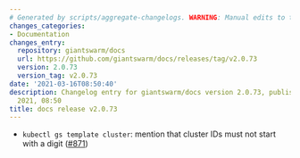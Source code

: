 ```yaml
---
# Generated by scripts/aggregate-changelogs. WARNING: Manual edits to this files will be overwritten.
changes_categories:
- Documentation
changes_entry:
  repository: giantswarm/docs
  url: https://github.com/giantswarm/docs/releases/tag/v2.0.73
  version: 2.0.73
  version_tag: v2.0.73
date: '2021-03-16T08:50:40'
description: Changelog entry for giantswarm/docs version 2.0.73, published on 16 March
  2021, 08:50
title: docs release v2.0.73
---
```


- `kubectl gs template cluster`: mention that cluster IDs must not start with a digit ([#871](https://github.com/giantswarm/docs/pull/871))
